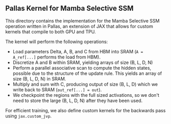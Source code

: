 ## Pallas Kernel for Mamba Selective SSM

This directory contains the implementation for the Mamba Selective SSM
operation written in Pallas, an extension of JAX that allows for custom kernels
that compile to both GPU and TPU.

The kernel will perform the following operations:
- Load parameters Delta, A, B, and C from HBM into SRAM (`A = A_ref[...]` performs the load from HBM).
- Discretize A and B within SRAM, yielding arrays of size (B, L, D, N)
- Perform a parallel associative scan to compute the hidden states, possible
  due to the structure of the update rule. This yields an array of size (B, L,
  D, N) in SRAM.
- Multiply and sum with C, producing output of size (B, L, D) which we write
  back to SRAM (`out_ref[...] = out`).
- We checkpoint the regions with the full sized activations, so we don't need
  to store the large (B, L, D, N) after they have been used.

For efficient training, we also define custom kernels for the backwards pass
using `jax.custom_jvp`.
